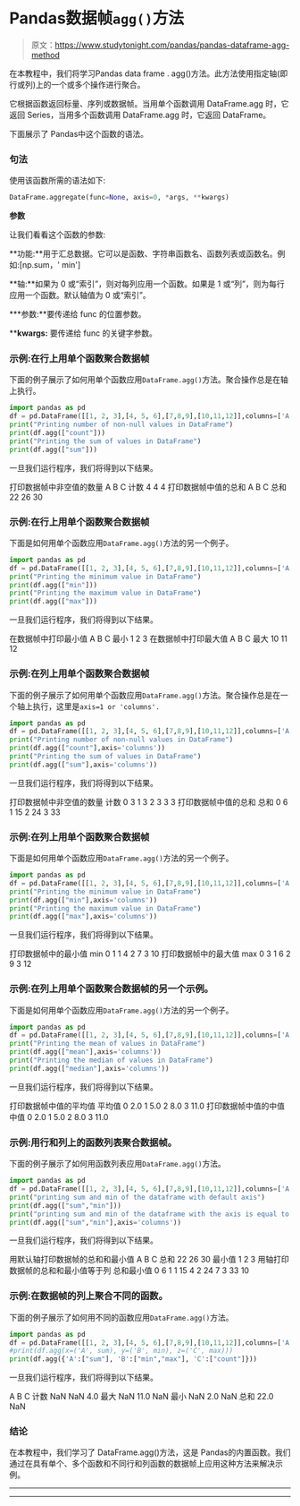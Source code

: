 # Pandas数据帧`agg()`方法

> 原文：<https://www.studytonight.com/pandas/pandas-dataframe-agg-method>

在本教程中，我们将学习Pandas data frame . agg()方法。此方法使用指定轴(即行或列)上的一个或多个操作进行聚合。

它根据函数返回标量、序列或数据帧。当用单个函数调用 DataFrame.agg 时，它返回 Series，当用多个函数调用 DataFrame.agg 时，它返回 DataFrame。

下面展示了 Pandas中这个函数的语法。

### 句法

使用该函数所需的语法如下:

```py
DataFrame.aggregate(func=None, axis=0, *args, **kwargs)
```

**参数**

让我们看看这个函数的参数:

**功能:**用于汇总数据。它可以是函数、字符串函数名、函数列表或函数名。例如:[np.sum，' min']

**轴:**如果为 0 或“索引”，则对每列应用一个函数。如果是 1 或“列”，则为每行应用一个函数。默认轴值为 0 或“索引”。

***参数:**要传递给 func 的位置参数。

****kwargs:** 要传递给 func 的关键字参数。

### 示例:在行上用单个函数聚合数据帧

下面的例子展示了如何用单个函数应用`DataFrame.agg()`方法。聚合操作总是在轴上执行。

```py
import pandas as pd
df = pd.DataFrame([[1, 2, 3],[4, 5, 6],[7,8,9],[10,11,12]],columns=['A', 'B','C'])
print("Printing number of non-null values in DataFrame")
print(df.agg(["count"]))
print("Printing the sum of values in DataFrame")
print(df.agg(["sum"]))
```

一旦我们运行程序，我们将得到以下结果。

打印数据帧中非空值的数量
A B C
计数 4 4 4
打印数据帧中值的总和
A B C
总和 22 26 30

### 示例:在行上用单个函数聚合数据帧

下面是如何用单个函数应用`DataFrame.agg()`方法的另一个例子。

```py
import pandas as pd
df = pd.DataFrame([[1, 2, 3],[4, 5, 6],[7,8,9],[10,11,12]],columns=['A', 'B','C'])
print("Printing the minimum value in DataFrame")
print(df.agg(["min"]))
print("Printing the maximum value in DataFrame")
print(df.agg(["max"]))
```

一旦我们运行程序，我们将得到以下结果。

在数据帧中打印最小值
A B C
最小 1 2 3
在数据帧中打印最大值
A B C
最大 10 11 12

### 示例:在列上用单个函数聚合数据帧

下面的例子展示了如何用单个函数应用`DataFrame.agg()`方法。聚合操作总是在一个轴上执行，这里是`axis=1 or 'columns'.`

```py
import pandas as pd
df = pd.DataFrame([[1, 2, 3],[4, 5, 6],[7,8,9],[10,11,12]],columns=['A', 'B','C'])
print("Printing number of non-null values in DataFrame")
print(df.agg(["count"],axis='columns'))
print("Printing the sum of values in DataFrame")
print(df.agg(["sum"],axis='columns'))
```

一旦我们运行程序，我们将得到以下结果。

打印数据帧中非空值的数量
计数
0 3
1 3
2 3
3 3
打印数据帧中值的总和
总和
0 6
1 15
2 24
3 33

### 示例:在列上用单个函数聚合数据帧

下面是如何用单个函数应用`DataFrame.agg()`方法的另一个例子。

```py
import pandas as pd
df = pd.DataFrame([[1, 2, 3],[4, 5, 6],[7,8,9],[10,11,12]],columns=['A', 'B','C'])
print("Printing the minimum value in DataFrame")
print(df.agg(["min"],axis='columns'))
print("Printing the maximum value in DataFrame")
print(df.agg(["max"],axis='columns'))
```

一旦我们运行程序，我们将得到以下结果。

打印数据帧中的最小值
min
0 1
1 4
2 7
3 10
打印数据帧中的最大值
max
0 3
1 6
2 9
3 12

### 示例:在列上用单个函数聚合数据帧的另一个示例。

下面是如何用单个函数应用`DataFrame.agg()`方法的另一个例子。

```py
import pandas as pd
df = pd.DataFrame([[1, 2, 3],[4, 5, 6],[7,8,9],[10,11,12]],columns=['A', 'B','C'])
print("Printing the mean of values in DataFrame")
print(df.agg(["mean"],axis='columns'))
print("Printing the median of values in DataFrame")
print(df.agg(["median"],axis='columns'))
```

一旦我们运行程序，我们将得到以下结果。

打印数据帧中值的平均值
平均值
0 2.0
1 5.0
2 8.0
3 11.0
打印数据帧中值的中值
中值
0 2.0
1 5.0
2 8.0
3 11.0

### 示例:用行和列上的函数列表聚合数据帧。

下面的例子展示了如何用函数列表应用`DataFrame.agg()`方法。

```py
import pandas as pd
df = pd.DataFrame([[1, 2, 3],[4, 5, 6],[7,8,9],[10,11,12]],columns=['A', 'B','C'])
print("printing sum and min of the dataframe with default axis")
print(df.agg(["sum","min"]))
print("printing sum and min of the dataframe with the axis is equal to columns")
print(df.agg(["sum","min"],axis='columns'))
```

一旦我们运行程序，我们将得到以下结果。

用默认轴打印数据帧的总和和最小值
A B C
总和 22 26 30
最小值 1 2 3
用轴打印数据帧的总和和最小值等于列
总和最小值
0 6 1
1 15 4
2 24 7
3 33 10

### 示例:在数据帧的列上聚合不同的函数。

下面的例子展示了如何用不同的函数应用`DataFrame.agg()`方法。

```py
import pandas as pd
df = pd.DataFrame([[1, 2, 3],[4, 5, 6],[7,8,9],[10,11,12]],columns=['A', 'B','C'])
#print(df.agg(x=('A', sum), y=('B', min), z=('C', max)))
print(df.agg({'A':["sum"], 'B':["min","max"], 'C':["count"]}))
```

一旦我们运行程序，我们将得到以下结果。

A B C
计数 NaN NaN 4.0
最大 NaN 11.0 NaN
最小 NaN 2.0 NaN
总和 22.0 NaN

### 结论

在本教程中，我们学习了 DataFrame.agg()方法，这是 Pandas的内置函数。我们通过在具有单个、多个函数和不同行和列函数的数据帧上应用这种方法来解决示例。

* * *

* * *
